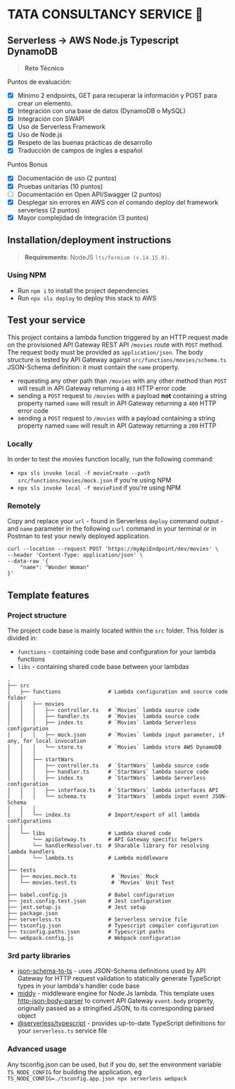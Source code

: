 # TATA CONSULTANCY SERVICE   🚀

## Serverless -> AWS Node.js Typescript DynamoDB

> **Reto Técnico** 

Puntos de evaluación:

* [x] Mínimo 2 endpoints, GET para recuperar la información y POST para crear un elemento.
* [x] Integración con una base de datos (DynamoDB o MySQL)
* [x] Integración con SWAPI
* [x] Uso de Serverless Framework
* [x] Uso de Node.js
* [x] Respeto de las buenas prácticas de desarrollo
* [x] Traducción de campos de ingles a español

Puntos Bonus

* [x] Documentación de uso (2 puntos)
* [x] Pruebas unitarias (10 puntos)
* [ ] Documentación en Open API/Swagger (2 puntos)
* [x] Desplegar sin errores en AWS con el comando deploy del framework serverless (2 puntos)
* [x] Mayor complejidad de Integración (3 puntos)

## Installation/deployment instructions

> **Requirements**: NodeJS `lts/fermium (v.14.15.0)`.

### Using NPM

- Run `npm i` to install the project dependencies
- Run `npx sls deploy` to deploy this stack to AWS

## Test your service

This project contains a lambda function triggered by an HTTP request made on the provisioned API Gateway REST API `/movies` route with `POST` method. The request body must be provided as `application/json`. The body structure is tested by API Gateway against `src/functions/movies/schema.ts` JSON-Schema definition: it must contain the `name` property.

- requesting any other path than `/movies` with any other method than `POST` will result in API Gateway returning a `403` HTTP error code
- sending a `POST` request to `/movies` with a payload **not** containing a string property named `name` will result in API Gateway returning a `400` HTTP error code
- sending a `POST` request to `/movies` with a payload containing a string property named `name` will result in API Gateway returning a `200` HTTP 

### Locally

In order to test the movies function locally, run the following command:

- `npx sls invoke local -f movieCreate --path src/functions/movies/mock.json` if you're using NPM
- `npx sls invoke local -f movieFind` if you're using NPM

### Remotely

Copy and replace your `url` - found in Serverless `deploy` command output - and `name` parameter in the following `curl` command in your terminal or in Postman to test your newly deployed application.

```
curl --location --request POST 'https://myApiEndpoint/dev/movies' \
--header 'Content-Type: application/json' \
--data-raw '{
    "name": "Wonder Woman"
}'
```

## Template features

### Project structure

The project code base is mainly located within the `src` folder. This folder is divided in:

- `functions` - containing code base and configuration for your lambda functions
- `libs` - containing shared code base between your lambdas

```
.
├── src
│   ├── functions               # Lambda configuration and source code folder
│   │   ├── movies
│   │   │   ├── controller.ts   # `Movies` lambda source code
│   │   │   ├── handler.ts      # `Movies` lambda source code
│   │   │   ├── index.ts        # `Movies` lambda Serverless configuration
│   │   │   ├── mock.json       # `Movies` lambda input parameter, if any, for local invocation
│   │   │   └── store.ts        # `Movies` lambda store AWS DynamoDB
│   │   │
│   │   ├── startWars
│   │   │   ├── controller.ts   # `StartWars` lambda source code
│   │   │   ├── handler.ts      # `StartWars` lambda source code
│   │   │   ├── index.ts        # `StartWars` lambda Serverless configuration
│   │   │   ├── interface.ts    # `StartWars` lambda interfaces API
│   │   │   └── schema.ts       # `StartWars` lambda input event JSON-Schema
│   │   │
│   │   └── index.ts            # Import/export of all lambda configurations
│   │
│   └── libs                    # Lambda shared code
│       └── apiGateway.ts       # API Gateway specific helpers
│       └── handlerResolver.ts  # Sharable library for resolving lambda handlers
│       └── lambda.ts           # Lambda middleware
│
├── tests
│   ├── movies.mock.ts           # `Movies` Mock
│   └── movies.test.ts           # `Movies` Unit Test
│
├── babel.config.js             # Babel configuration
├── jest.config.test.json       # Jest configuration
├── jest.setup.js               # Jest setup
├── package.json
├── serverless.ts               # Serverless service file
├── tsconfig.json               # Typescript compiler configuration
├── tsconfig.paths.json         # Typescript paths
└── webpack.config.js           # Webpack configuration
```

### 3rd party libraries

- [json-schema-to-ts](https://github.com/ThomasAribart/json-schema-to-ts) - uses JSON-Schema definitions used by API Gateway for HTTP request validation to statically generate TypeScript types in your lambda's handler code base
- [middy](https://github.com/middyjs/middy) - middleware engine for Node.Js lambda. This template uses [http-json-body-parser](https://github.com/middyjs/middy/tree/master/packages/http-json-body-parser) to convert API Gateway `event.body` property, originally passed as a stringified JSON, to its corresponding parsed object
- [@serverless/typescript](https://github.com/serverless/typescript) - provides up-to-date TypeScript definitions for your `serverless.ts` service file

### Advanced usage

Any tsconfig.json can be used, but if you do, set the environment variable `TS_NODE_CONFIG` for building the application, eg `TS_NODE_CONFIG=./tsconfig.app.json npx serverless webpack`
